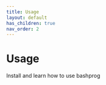 ```yaml
---
title: Usage
layout: default
has_children: true
nav_order: 2
---
```


<box-icon name='keyboard' type='solid' color='limegreen' size="lg" ></box-icon>

# <i class='bx bxs-like bx-spin'></i> Usage

<p class="fs-6 fw-300 text-dusk-400 alt-body-text">Install and learn how to use bashprog</p>
